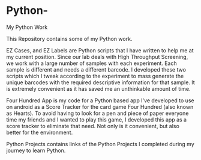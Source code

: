 # Python-
My Python Work

This Repository contains some of my Python work. 

EZ Cases, and EZ Labels are Python scripts that I have written to help me at my current position. Since our lab deals with High Throughput Screening, we work with a large number of samples with each experiment. Each sample is different and needs a different barcode. I developed these two scripts which I tweak according to the experiment to mass generate the unique barcodes with the required descriptive information for that sample. It is extremely convenient as it has saved me an unthinkable amount of time. 

Four Hundred App is my code for a Python based app I've developed to use on android as a Score Tracker for the card game Four Hundred (also known as Hearts). To avoid having to look for a pen and piece of paper everyone time my friends and I wanted to play this game, I developed this app as a score tracker to eliminate that need. Not only is it convenient, but also better for the environment. 

Python Projects contains links of the Python Projects I completed during my journey to learn Python. 
